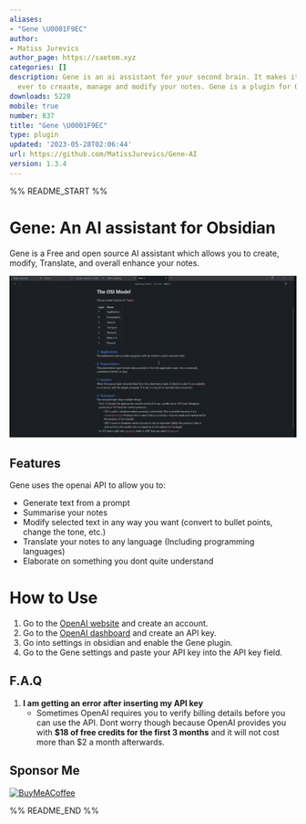 ```yaml
---
aliases:
- "Gene \U0001F9EC"
author:
- Matiss Jurevics
author_page: https://saetom.xyz
categories: []
description: Gene is an ai assistant for your second brain. It makes it easier than
  ever to creaate, manage and modify your notes. Gene is a plugin for Obsidian.md
downloads: 5220
mobile: true
number: 837
title: "Gene \U0001F9EC"
type: plugin
updated: '2023-05-28T02:06:44'
url: https://github.com/MatissJurevics/Gene-AI
version: 1.3.4
---
```


%% README_START %%

# Gene: An AI assistant for Obsidian

Gene is a Free and open source AI assistant which allows you to create, modify, Translate, and overall enhance your notes.

![Demo](https://raw.githubusercontent.com/MatissJurevics/Gene-AI/HEAD/Demo.gif)
## Features 

Gene uses the openai API to allow you to:
- Generate text from a prompt
- Summarise your notes
- Modify selected text in any way you want (convert to bullet points, change the tone, etc.)
- Translate your notes to any language (Including programming languages)
- Elaborate on something you dont quite understand

# How to Use
1. Go to the [OpenAI website](https://platform.openai.com/) and create an account.
2. Go to the [OpenAI dashboard](https://platform.openai.com/account/api-keys) and create an API key.
3. Go into settings in obsidian and enable the Gene plugin.
4. Go to the Gene settings and paste your API key into the API key field.

## F.A.Q
1. **I am getting an error after inserting my API key**
    - Sometimes OpenAI requires you to verify billing details before you can use the API. Dont worry though because OpenAI provides you with **$18 of free credits for the first 3 months** and it will not cost more than $2 a month afterwards.

## Sponsor Me


[<img src="https://cdn.buymeacoffee.com/buttons/v2/default-violet.png" alt="BuyMeACoffee" width="140">](https://www.buymeacoffee.com/matissjurev)


%% README_END %%